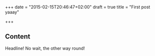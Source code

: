 +++
date = "2015-02-15T20:46:47+02:00"
draft = true
title = "First post yaaay"

+++

## Content

Headline! No wait, the other way round!

